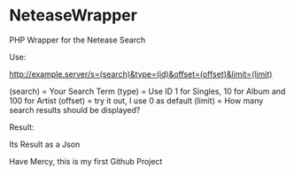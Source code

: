 # NeteaseWrapper
PHP Wrapper for the Netease Search

Use:

http://example.server/s=(search)&type=(id)&offset=(offset)&limit=(limit)

(search) = Your Search Term
(type) = Use ID 1 for Singles, 10 for Album and 100 for Artist
(offset) = try it out, I use 0 as default
(limit) = How many search results should be displayed?

Result:

Its Result as a Json

Have Mercy, this is my first Github Project
